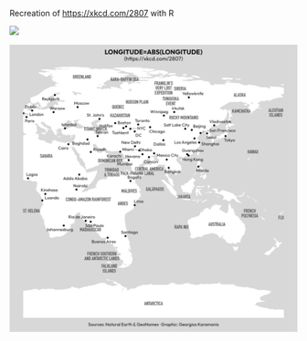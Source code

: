 Recreation of https://xkcd.com/2807 with R


![](https://imgs.xkcd.com/comics/bad_map_projection_abs_longitude.png)

![](xkcd-map.png)